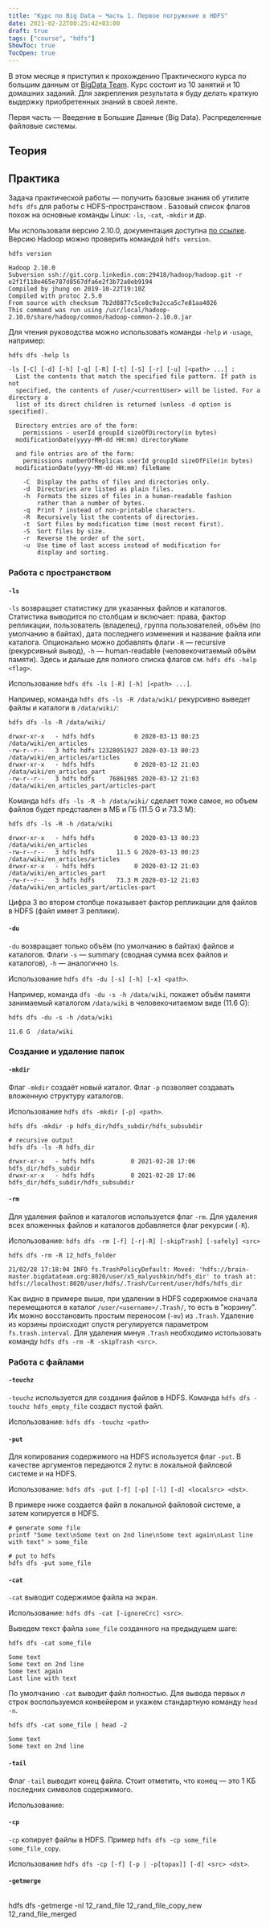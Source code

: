 ```yaml
---
title: "Курс по Big Data — Часть 1. Первое погружение в HDFS"
date: 2021-02-22T00:25:42+03:00
draft: true
tags: ["course", "hdfs"]
ShowToc: true
TocOpen: true
---
```


В этом месяце я приступил к прохождению Практического курса по большим данным от [BigData Team](https://bigdatateam.org/big-data-course). Курс состоит из 10 занятий и 10 домашних заданий. Для закрепления результата я буду делать краткую выдержку приобретенных знаний в своей ленте. 

Первя часть — Введение в Большие Данные (Big Data). Распределенные файловые системы.

## Теория



## Практика

Задача практической работы — получить базовые знания об утилите `hdfs dfs` для работы с HDFS-пространством . Базовый список флагов похож на основные команды Linux: `-ls`, `-cat`, `-mkdir` и др. 

Мы использовали версию 2.10.0, документация доступна [по ссылке](https://hadoop.apache.org/docs/r2.10.0/hadoop-project-dist/hadoop-common/FileSystemShell.html). Версию Hadoop можно проверить командой `hdfs version`.

```shell
hdfs version

Hadoop 2.10.0
Subversion ssh://git.corp.linkedin.com:29418/hadoop/hadoop.git -r e2f1f118e465e787d8567dfa6e2f3b72a0eb9194
Compiled by jhung on 2019-10-22T19:10Z
Compiled with protoc 2.5.0
From source with checksum 7b2d8877c5ce8c9a2cca5c7e81aa4026
This command was run using /usr/local/hadoop-2.10.0/share/hadoop/common/hadoop-common-2.10.0.jar
```

Для чтения руководства можно использовать команды `-help` и `-usage`, например:

```shell
hdfs dfs -help ls

-ls [-C] [-d] [-h] [-q] [-R] [-t] [-S] [-r] [-u] [<path> ...] :
  List the contents that match the specified file pattern. If path is not
  specified, the contents of /user/<currentUser> will be listed. For a directory a
  list of its direct children is returned (unless -d option is specified).
  
  Directory entries are of the form:
  	permissions - userId groupId sizeOfDirectory(in bytes)
  modificationDate(yyyy-MM-dd HH:mm) directoryName
  
  and file entries are of the form:
  	permissions numberOfReplicas userId groupId sizeOfFile(in bytes)
  modificationDate(yyyy-MM-dd HH:mm) fileName
  
    -C  Display the paths of files and directories only.
    -d  Directories are listed as plain files.
    -h  Formats the sizes of files in a human-readable fashion
        rather than a number of bytes.
    -q  Print ? instead of non-printable characters.
    -R  Recursively list the contents of directories.
    -t  Sort files by modification time (most recent first).
    -S  Sort files by size.
    -r  Reverse the order of the sort.
    -u  Use time of last access instead of modification for
        display and sorting.
```

### Работа с пространством

#### `-ls`

`-ls` возвращает статистику для указанных файлов и каталогов. Статистика выводится по столбцам и включает: права, фактор репликации, пользователь (владелец), группа пользователей, объём (по умолчанию в байтах), дата последнего изменения и название файла или каталога. Опционально можно добавлять флаги `-R` — recursive (рекурсивный вывод), `-h` — human-readable (человекочитаемый объём памяти). Здесь и дальше для полного списка флагов см. `hdfs dfs -help <flag>`.

Использование `hdfs dfs -ls [-R] [-h] [<path> ...]`.

Например, команда `hdfs dfs -ls -R /data/wiki/` рекурсивно выведет файлы и каталоги в `/data/wiki/`:

```shell
hdfs dfs -ls -R /data/wiki/

drwxr-xr-x   - hdfs hdfs           0 2020-03-13 00:23 /data/wiki/en_articles
-rw-r--r--   3 hdfs hdfs 12328051927 2020-03-13 00:23 /data/wiki/en_articles/articles
drwxr-xr-x   - hdfs hdfs           0 2020-03-12 21:03 /data/wiki/en_articles_part
-rw-r--r--   3 hdfs hdfs    76861985 2020-03-12 21:03 /data/wiki/en_articles_part/articles-part
```

Команда `hdfs dfs -ls -R -h /data/wiki/` сделает тоже самое, но объем файлов будет представлен в МБ и ГБ (11.5 G и 73.3 M):

```shell
hdfs dfs -ls -R -h /data/wiki

drwxr-xr-x   - hdfs hdfs           0 2020-03-13 00:23 /data/wiki/en_articles
-rw-r--r--   3 hdfs hdfs      11.5 G 2020-03-13 00:23 /data/wiki/en_articles/articles
drwxr-xr-x   - hdfs hdfs           0 2020-03-12 21:03 /data/wiki/en_articles_part
-rw-r--r--   3 hdfs hdfs      73.3 M 2020-03-12 21:03 /data/wiki/en_articles_part/articles-part
```

Цифра 3 во втором столбце показывает фактор репликации для файлов в HDFS (файл имеет 3 реплики).

#### `-du`

`-du` возвращает только объём (по умолчанию в байтах) файлов и каталогов. Флаги `-s` — summary (сводная сумма всех файлов и каталогов), `-h` — аналогично `ls`.

Использование `hdfs dfs -du [-s] [-h] [-x] <path>`.

Например, команда `dfs -du -s -h /data/wiki`, покажет объём памяти занимаемый каталогом `/data/wiki` в человекочитаемом виде (11.6 G): 

```shell
hdfs dfs -du -s -h /data/wiki

11.6 G  /data/wiki
```

### Создание и удаление папок

#### `-mkdir`

Флаг `-mkdir` создаёт новый каталог. Флаг `-p` позволяет создавать вложенную структуру каталогов.

Использование `hdfs dfs -mkdir [-p] <path>`.

```shell
hdfs dfs -mkdir -p hdfs_dir/hdfs_subdir/hdfs_subsubdir

# recursive output
hdfs dfs -ls -R hdfs_dir

drwxr-xr-x   - hdfs hdfs          0 2021-02-28 17:06 hdfs_dir/hdfs_subdir
drwxr-xr-x   - hdfs hdfs          0 2021-02-28 17:06 hdfs_dir/hdfs_subdir/hdfs_subsubdir
```

#### `-rm`

Для удаления файлов и каталогов используется флаг `-rm`. Для удаления всех вложенных файлов и каталогов добавляется флаг рекурсии (`-R`).

Использование: `hdfs dfs -rm [-f] [-r|-R] [-skipTrash] [-safely] <src>`

```shell
hdfs dfs -rm -R 12_hdfs_folder

21/02/28 17:18:04 INFO fs.TrashPolicyDefault: Moved: 'hdfs://brain-master.bigdatateam.org:8020/user/x5_malyushkin/hdfs_dir' to trash at: hdfs://localhost:8020/user/hdfs/.Trash/Current/user/hdfs/hdfs_dir
```

Как видно в примере выше, при удалении в HDFS содержимое сначала перемещаются в каталог `/user/<username>/.Trash/`, то есть в "корзину". Их можно восстановить простым переносом (`-mv`)  из `.Trash`. Удаление из корзины происходит спустя регулируется параметром `fs.trash.interval`. Для удаления минуя `.Trash` необходимо истользовать команду `hdfs dfs -rm -R -skipTrash <src>`.

### Работа с файлами

#### `-touchz`

`-touchz` используется для создания файлов в HDFS. Команда `hdfs dfs -touchz hdfs_empty_file` создаст пустой файл.

Использование: `hdfs dfs -touchz <path>`

#### `-put`

Для копирования содержимого на HDFS используется флаг `-put`. В качестве аргументов передаются 2 пути: в локальной файловой системе и на HDFS.

Использование: `hdfs dfs -put [-f] [-p] [-l] [-d] <localsrc> <dst>`.

В примере ниже создается файл в локальной файловой системе, а затем копируется в HDFS.

```shell
# generate some file
printf "Some text\nSome text on 2nd line\nSome text again\nLast line with text" > some_file

# put to hdfs
hdfs dfs -put some_file
```

#### `-cat`

`-cat` выводит содержимое файла на экран. 

Использование: `hdfs dfs -cat [-ignoreCrc] <src>`.

Выведем текст файла `some_file` созданного на предыдущем шаге: 

```shell
hdfs dfs -cat some_file

Some text
Some text on 2nd line
Some text again
Last line with text
```

По умолчанию `-cat` выводит файл полностью. Для вывода первых _n_ строк воспользуемся конвейером и укажем стандартную команду `head -n`.

```shell
hdfs dfs -cat some_file | head -2

Some text
Some text on 2nd line
```

#### `-tail`

Флаг `-tail` выводит конец файла. Стоит отметить, что конец — это 1 КБ последних символов содержимого.

Использование:

#### `-cp`

`-cp` копирует файлы в HDFS. Пример `hdfs dfs -cp some_file some_file_copy`.

Использование `hdfs dfs -cp [-f] [-p | -p[topax]] [-d] <src> <dst>`.

#### `-getmerge`

```shell

```
hdfs dfs -getmerge -nl 12_rand_file 12_rand_file_copy_new 12_rand_file_merged